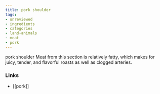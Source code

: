 ```yaml
---
title: pork shoulder
tags:
- unreviewed
- ingredients
- categories
- land-animals
- meat
- pork
---
```

pork shoulder Meat from this section is relatively fatty, which makes for juicy, tender, and flavorful roasts as well as clogged arteries.

### Links

* [[pork]]

